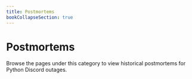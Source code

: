 ```yaml
---
title: Postmortems
bookCollapseSection: true
---
```


# Postmortems

Browse the pages under this category to view historical postmortems for Python Discord outages.
